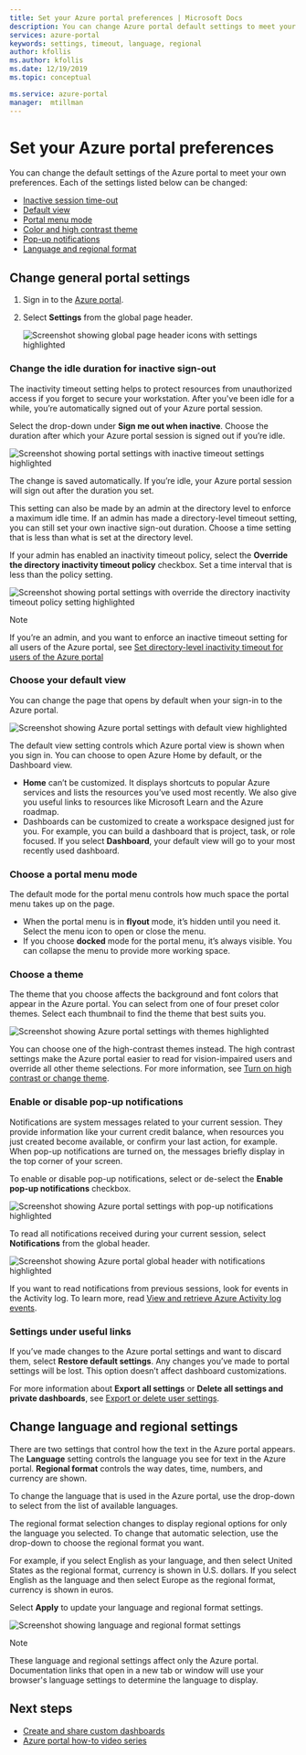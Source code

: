 ```yaml
---
title: Set your Azure portal preferences | Microsoft Docs
description: You can change Azure portal default settings to meet your own preferences. Settings include inactive session timeout, default view, menu mode, contrast, theme, notifications, and language and regional formats
services: azure-portal
keywords: settings, timeout, language, regional
author: kfollis
ms.author: kfollis
ms.date: 12/19/2019
ms.topic: conceptual

ms.service: azure-portal
manager:  mtillman
---
```

# Set your Azure portal preferences

You can change the default settings of the Azure portal to meet your own preferences. Each of the settings listed below can be changed:

* [Inactive session time-out](#change-the-idle-duration-for-inactive-sign-out)
* [Default view](#choose-your-default-view)
* [Portal menu mode](#choose-a-portal-menu-mode)
* [Color and high contrast theme](#choose-a-theme)
* [Pop-up notifications](#enable-or-disable-pop-up-notifications)
* [Language and regional format](#change-language-and-regional-settings)

## Change general portal settings

1. Sign in to the [Azure portal](https://portal.azure.com).
2. Select **Settings** from the global page header.

    ![Screenshot showing global page header icons with settings highlighted](./media/azure-portal-set-preferences/set-preferences-header-settings.png)

### Change the idle duration for inactive sign-out

The inactivity timeout setting helps to protect  resources from unauthorized access if you forget to secure your workstation. After you've been idle for a while, you’re automatically signed out of your Azure portal session.

Select the drop-down under **Sign me out when inactive**. Choose the duration after which your Azure portal session is  signed out if you’re idle.

   ![Screenshot showing portal settings with inactive timeout settings highlighted](./media/azure-portal-set-preferences/set-preferences-inactive-signout-user.png)

The change is saved automatically. If you’re idle, your Azure portal session will sign out after the duration you set.

This setting can also be made by an admin at the directory level to enforce a maximum idle time. If an admin has made a directory-level timeout setting, you can still set your own inactive sign-out duration. Choose a time setting that is less than what is set at the directory level.

If your admin has enabled an inactivity timeout policy, select the **Override the directory inactivity timeout policy** checkbox. Set a time interval that is less than the policy setting.

   ![Screenshot showing portal settings with override the directory inactivity timeout policy setting highlighted](./media/azure-portal-set-preferences/set-preferences-inactive-signout-override.png)


> [!NOTE]
> If you’re an admin, and you want to enforce an inactive timeout setting for all users of the Azure portal, see [Set directory-level inactivity timeout for users of the Azure portal](azure-portal-admin-timeout.md)
>

### Choose your default view 

You can change the page that opens by default when your sign-in to the Azure portal.

   ![Screenshot showing Azure portal settings with default view highlighted](./media/azure-portal-set-preferences/set-preferences-default-view.png)

The default view setting controls which Azure portal view is shown when you sign in. You can choose to open Azure Home by default, or the Dashboard view.

* **Home** can’t be customized.  It displays shortcuts to popular Azure services and lists the resources you’ve used most recently. We also give you useful links to resources like Microsoft Learn and the Azure roadmap.
* Dashboards can be customized to create a workspace designed just for you. For example, you can build a dashboard that is project, task, or role focused. If you select **Dashboard**, your default view will go to your most recently used dashboard.

### Choose a portal menu mode

The default mode for the portal menu controls how much space the portal menu takes up on the page.

* When the portal menu is in **flyout** mode, it’s hidden until you need it. Select the menu icon to open or close the menu.
* If you choose **docked** mode for the portal menu, it’s always visible. You can collapse the menu to provide more working space. 

### Choose a theme

The theme that you choose affects the background and font colors that appear in the Azure portal. You can select from one of four preset color themes. Select each thumbnail to find the theme that best suits you.

   ![Screenshot showing Azure portal settings with themes highlighted](./media/azure-portal-set-preferences/set-preferences-theme.png)

You can choose one of the high-contrast themes instead. The high contrast settings make the Azure portal easier to read for vision-impaired users and override all other theme selections. For more information, see [Turn on high contrast or change theme](azure-portal-change-theme-high-contrast.md).

### Enable or disable pop-up notifications

Notifications are system messages related to your current session. They provide information like your current credit balance, when resources you just created become available, or confirm your last action, for example. When pop-up notifications are turned on, the messages briefly display in the top corner of your screen. 

To enable or disable pop-up notifications, select or de-select the **Enable pop-up notifications** checkbox.

   ![Screenshot showing Azure portal settings with pop-up notifications highlighted](./media/azure-portal-set-preferences/set-preferences-popup-notifications.png)

To read all notifications received during your current session, select **Notifications** from the global header.

   ![Screenshot showing Azure portal global header with notifications highlighted](./media/azure-portal-set-preferences/set-preferences-read-notifications.png)

If you want to read notifications from previous sessions, look for events in the Activity log. To learn more, read [View and retrieve Azure Activity log events](/azure/azure-monitor/platform/activity-log-view).

### Settings under useful links

If you’ve made changes to the Azure portal settings and want to discard them, select **Restore default settings**. Any changes you’ve made to portal settings will be lost. This option doesn’t affect dashboard customizations.

For more information about **Export all settings** or **Delete all settings and private dashboards**, see [Export or delete user settings](azure-portal-export-delete-settings.md).

## Change language and regional settings

There are two settings that control how the text in the Azure portal appears. The **Language** setting controls the language you see for text in the Azure portal. **Regional format** controls the way dates, time, numbers, and currency are shown.

To change the language that is used in the Azure portal, use the drop-down to select from the list of available languages.

The regional format selection changes to display regional options for only the language you selected. To change that automatic selection, use the drop-down to choose the regional format you want.

For example, if you select English as your language, and then select United States as the regional format, currency is shown in U.S. dollars. If you select English as the language and then select Europe as the regional format, currency is shown  in euros.

Select **Apply** to update your language and regional format settings.

   ![Screenshot showing language and regional format settings](./media/azure-portal-set-preferences/set-preferences-language.png)

>[!NOTE]
>These language and regional settings affect only the Azure portal. Documentation links that open in a new tab or window will use your browser's language settings to determine the language to display.
>

## Next steps

* [Create and share custom dashboards](azure-portal-dashboards.md)
* [Azure portal how-to video series](azure-portal-video-series.md)
